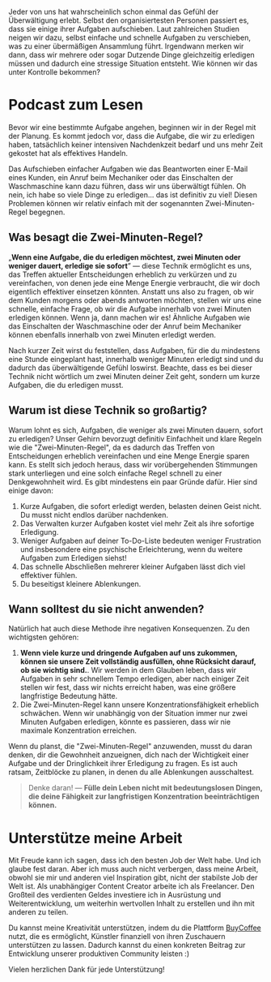 Jeder von uns hat wahrscheinlich schon einmal das Gefühl der Überwältigung erlebt. Selbst den organisiertesten Personen passiert es, dass sie einige ihrer Aufgaben aufschieben. Laut zahlreichen Studien neigen wir dazu, selbst einfache und schnelle Aufgaben zu verschieben, was zu einer übermäßigen Ansammlung führt. Irgendwann merken wir dann, dass wir mehrere oder sogar Dutzende Dinge gleichzeitig erledigen müssen und dadurch eine stressige Situation entsteht. Wie können wir das unter Kontrolle bekommen?


Podcast zum Lesen
===================

Bevor wir eine bestimmte Aufgabe angehen, beginnen wir in der Regel mit der Planung. Es kommt jedoch vor, dass die Aufgabe, die wir zu erledigen haben, tatsächlich keiner intensiven Nachdenkzeit bedarf und uns mehr Zeit gekostet hat als effektives Handeln.

Das Aufschieben einfacher Aufgaben wie das Beantworten einer E-Mail eines Kunden, ein Anruf beim Mechaniker oder das Einschalten der Waschmaschine kann dazu führen, dass wir uns überwältigt fühlen. Oh nein, ich habe so viele Dinge zu erledigen... das ist definitiv zu viel! Diesen Problemen können wir relativ einfach mit der sogenannten Zwei-Minuten-Regel begegnen.

**Was besagt die Zwei-Minuten-Regel?**
------------------------------------

„**Wenn eine Aufgabe, die du erledigen möchtest, zwei Minuten oder weniger dauert, erledige sie sofort**” — diese Technik ermöglicht es uns, das Treffen aktueller Entscheidungen erheblich zu verkürzen und zu vereinfachen, von denen jede eine Menge Energie verbraucht, die wir doch eigentlich effektiver einsetzen könnten. Anstatt uns also zu fragen, ob wir dem Kunden morgens oder abends antworten möchten, stellen wir uns eine schnelle, einfache Frage, ob wir die Aufgabe innerhalb von zwei Minuten erledigen können. Wenn ja, dann machen wir es! Ähnliche Aufgaben wie das Einschalten der Waschmaschine oder der Anruf beim Mechaniker können ebenfalls innerhalb von zwei Minuten erledigt werden.

Nach kurzer Zeit wirst du feststellen, dass Aufgaben, für die du mindestens eine Stunde eingeplant hast, innerhalb weniger Minuten erledigt sind und du dadurch das überwältigende Gefühl loswirst. Beachte, dass es bei dieser Technik nicht wörtlich um zwei Minuten deiner Zeit geht, sondern um kurze Aufgaben, die du erledigen musst.

**Warum ist diese Technik so großartig?**
----------------------------------

Warum lohnt es sich, Aufgaben, die weniger als zwei Minuten dauern, sofort zu erledigen? Unser Gehirn bevorzugt definitiv Einfachheit und klare Regeln wie die "Zwei-Minuten-Regel", da es dadurch das Treffen von Entscheidungen erheblich vereinfachen und eine Menge Energie sparen kann. Es stellt sich jedoch heraus, dass wir vorübergehenden Stimmungen stark unterliegen und eine solch einfache Regel schnell zu einer Denkgewohnheit wird. Es gibt mindestens ein paar Gründe dafür. Hier sind einige davon:

1.  Kurze Aufgaben, die sofort erledigt werden, belasten deinen Geist nicht. Du musst nicht endlos darüber nachdenken.
2.  Das Verwalten kurzer Aufgaben kostet viel mehr Zeit als ihre sofortige Erledigung.
3.  Weniger Aufgaben auf deiner To-Do-Liste bedeuten weniger Frustration und insbesondere eine psychische Erleichterung, wenn du weitere Aufgaben zum Erledigen siehst!
4.  Das schnelle Abschließen mehrerer kleiner Aufgaben lässt dich viel effektiver fühlen.
5.  Du beseitigst kleinere Ablenkungen.

**Wann solltest du sie nicht anwenden?**
--------------------------------

Natürlich hat auch diese Methode ihre negativen Konsequenzen. Zu den wichtigsten gehören:

1.  **Wenn viele kurze und dringende Aufgaben auf uns zukommen, können sie unsere Zeit vollständig ausfüllen, ohne Rücksicht darauf, ob sie wichtig sind.**. Wir werden in dem Glauben leben, dass wir Aufgaben in sehr schnellem Tempo erledigen, aber nach einiger Zeit stellen wir fest, dass wir nichts erreicht haben, was eine größere langfristige Bedeutung hätte.
2.  Die Zwei-Minuten-Regel kann unsere Konzentrationsfähigkeit erheblich schwächen. Wenn wir unabhängig von der Situation immer nur zwei Minuten Aufgaben erledigen, könnte es passieren, dass wir nie maximale Konzentration erreichen.

Wenn du planst, die "Zwei-Minuten-Regel" anzuwenden, musst du daran denken, dir die Gewohnheit anzueignen, dich nach der Wichtigkeit einer Aufgabe und der Dringlichkeit ihrer Erledigung zu fragen. Es ist auch ratsam, Zeitblöcke zu planen, in denen du alle Ablenkungen ausschaltest.

> Denke daran! — **Fülle dein Leben nicht mit bedeutungslosen Dingen, die deine Fähigkeit zur langfristigen Konzentration beeinträchtigen können.**

Unterstütze meine Arbeit
===================

Mit Freude kann ich sagen, dass ich den besten Job der Welt habe. Und ich glaube fest daran. Aber ich muss auch nicht verbergen, dass meine Arbeit, obwohl sie mir und anderen viel Inspiration gibt, nicht der stabilste Job der Welt ist. Als unabhängiger Content Creator arbeite ich als Freelancer. Den Großteil des verdienten Geldes investiere ich in Ausrüstung und Weiterentwicklung, um weiterhin wertvollen Inhalt zu erstellen und ihn mit anderen zu teilen.

Du kannst meine Kreativität unterstützen, indem du die Plattform [BuyCoffee](https://buycoffee.to/leszekkrol) nutzt, die es ermöglicht, Künstler finanziell von ihren Zuschauern unterstützen zu lassen. Dadurch kannst du einen konkreten Beitrag zur Entwicklung unserer produktiven Community leisten :)

Vielen herzlichen Dank für jede Unterstützung!